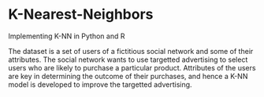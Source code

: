# K-Nearest-Neighbors

Implementing K-NN in Python and R

The dataset is a set of users of a fictitious social network and some of their attributes. The social network wants to use targetted advertising to select users who are likely to purchase a particular product. Attributes of the users are key in determining the outcome of their purchases, and hence a K-NN model is developed to improve the targetted advertising.
